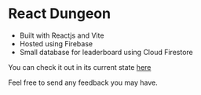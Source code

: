 # React Dungeon

- Built with Reactjs and Vite
- Hosted using Firebase
- Small database for leaderboard using Cloud Firestore

You can check it out in its current state <a href="https://react-dungeon-616f2.web.app/" target="_blank">here</a>

Feel free to send any feedback you may have.
